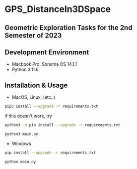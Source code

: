 # GPS_DistanceIn3DSpace
## Geometric Exploration Tasks for the 2nd Semester of 2023

## Development Environment
- Macbook Pro, Sonoma OS 14.1.1
- Python 3.11.6

## Installation & Usage
- MacOS, Linux, (etc..)
```bash
pip3 install --upgrade -r requirements.txt
```
if this doesn't work, try
```bash
python3 -m pip install --upgrade -r requirements.txt
```
```bash
python3 main.py 
```

- Windows
```bash
pip install --upgrade -r requirements.txt
```
```bash
python main.py 
```